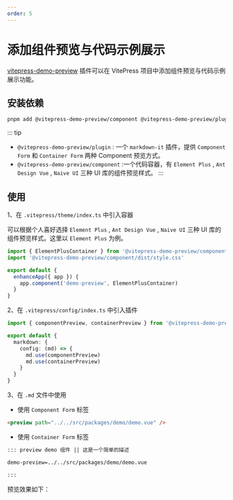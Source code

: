```yaml
---
order: 5
---
```


# 添加组件预览与代码示例展示

[vitepress-demo-preview](https://github.com/flingyp/vitepress-demo-preview) 插件可以在 VitePress 项目中添加组件预览与代码示例展示功能。

## 安装依赖

```sh
pnpm add @vitepress-demo-preview/component @vitepress-demo-preview/plugin -D
```

::: tip

- `@vitepress-demo-preview/plugin` : 一个 `markdown-it` 插件，提供 `Component Form` 和 `Container Form` 两种 Component 预览方式。
- `@vitepress-demo-preview/component` :一个代码容器，有 `Element Plus` , `Ant Design Vue` , `Naive UI` 三种 UI 库的组件预览样式。
  :::

## 使用

1、在 `.vitepress/theme/index.ts` 中引入容器

可以根据个人喜好选择 `Element Plus` , `Ant Design Vue` , `Naive UI` 三种 UI 库的组件预览样式。这里以 `Element Plus` 为例。

```ts
import { ElementPlusContainer } from '@vitepress-demo-preview/component'
import '@vitepress-demo-preview/component/dist/style.css'

export default {
  enhanceApp({ app }) {
    app.component('demo-preview', ElementPlusContainer)
  }
}
```

2、在 `.vitepress/config/index.ts` 中引入插件

```ts
import { componentPreview, containerPreview } from '@vitepress-demo-preview/plugin'

export default {
  markdown: {
    config: (md) => {
      md.use(componentPreview)
      md.use(containerPreview)
    }
  }
}
```

3、在 `.md` 文件中使用

- 使用 `Component Form` 标签

```md
<preview path="../../src/packages/demo/demo.vue" />
```

- 使用 `Container Form` 标签

```md
::: preview demo 组件 || 这是一个简单的描述

demo-preview=../../src/packages/demo/demo.vue

:::
```

预览效果如下：

<preview path="../snippets/demo/component-preview.vue" />
